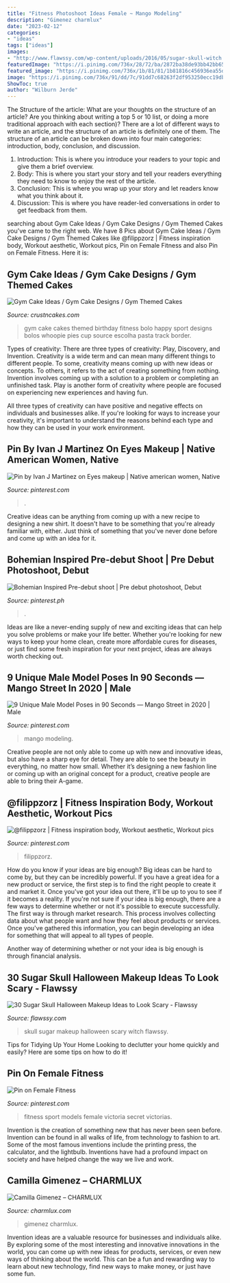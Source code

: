 ```yaml
---
title: "Fitness Photoshoot Ideas Female ~ Mango Modeling"
description: "Gimenez charmlux"
date: "2023-02-12"
categories:
- "ideas"
tags: ["ideas"]
images:
- "http://www.flawssy.com/wp-content/uploads/2016/05/sugar-skull-witch.jpg"
featuredImage: "https://i.pinimg.com/736x/28/72/ba/2872ba38de93bb42bb6515fe5541258d--victoria-secret-sport-victorias-secret-models.jpg"
featured_image: "https://i.pinimg.com/736x/1b/81/81/1b81816c456936ea55d6d1457374ed84.jpg"
image: "https://i.pinimg.com/736x/91/dd/7c/91dd7c68263f2df953250ecc19db9891.jpg"
ShowToc: true
author: "Wilburn Jerde"
---
```



The Structure of the article: What are your thoughts on the structure of an article? Are you thinking about writing a top 5 or 10 list, or doing a more traditional approach with each section)?
There are a lot of different ways to write an article, and the structure of an article is definitely one of them. The structure of an article can be broken down into four main categories: introduction, body, conclusion, and discussion. 
1) Introduction: This is where you introduce your readers to your topic and give them a brief overview. 
2) Body: This is where you start your story and tell your readers everything they need to know to enjoy the rest of the article.
3) Conclusion: This is where you wrap up your story and let readers know what you think about it. 
4) Discussion: This is where you have reader-led conversations in order to get feedback from them.

	

		
searching about Gym Cake Ideas / Gym Cake Designs / Gym Themed Cakes you've came to the right web. We have 8 Pics about Gym Cake Ideas / Gym Cake Designs / Gym Themed Cakes like @filippzorz | Fitness inspiration body, Workout aesthetic, Workout pics, Pin on Female Fitness and also Pin on Female Fitness. Here it is:
		
    
## Gym Cake Ideas / Gym Cake Designs / Gym Themed Cakes

<img loading=lazy src="http://www.crustncakes.com/blog/wp-content/uploads/2015/07/8bb1c3697d87637724007336d044963f.jpg" onerror="this.onerror=null;this.src='https://tse4.mm.bing.net/th?id=OIP.rgJ_mCzQU6zVvcU2cOZpMwHaJ4&amp;pid=15.1';" alt="Gym Cake Ideas / Gym Cake Designs / Gym Themed Cakes">

_Source: crustncakes.com_

>gym cake cakes themed birthday fitness bolo happy sport designs bolos whoopie pies cup source escolha pasta track border. 

	

Types of creativity: There are three types of creativity: Play, Discovery, and Invention.
Creativity is a wide term and can mean many different things to different people. To some, creativity means coming up with new ideas or concepts. To others, it refers to the act of creating something from nothing.
Invention involves coming up with a solution to a problem or completing an unfinished task. Play is another form of creativity where people are focused on experiencing new experiences and having fun.

All three types of creativity can have positive and negative effects on individuals and businesses alike. If you're looking for ways to increase your creativity, it's important to understand the reasons behind each type and how they can be used in your work environment.

    
## Pin By Ivan J Martinez On Eyes Makeup | Native American Women, Native

<img loading=lazy src="https://i.pinimg.com/736x/91/dd/7c/91dd7c68263f2df953250ecc19db9891.jpg" onerror="this.onerror=null;this.src='https://tse3.mm.bing.net/th?id=OIP.cABKTg9tsiIUxWm_2MfFegHaLU&amp;pid=15.1';" alt="Pin by Ivan J Martinez on Eyes makeup | Native american women, Native">

_Source: pinterest.com_

>. 

	

Creative ideas can be anything from coming up with a new recipe to designing a new shirt. It doesn't have to be something that you're already familiar with, either. Just think of something that you've never done before and come up with an idea for it.

    
## Bohemian Inspired Pre-debut Shoot | Pre Debut Photoshoot, Debut

<img loading=lazy src="https://i.pinimg.com/736x/88/0e/e6/880ee6eaa39d3cbdbbc548b785fe43e0--pre-debut-shoot-photoshoot.jpg" onerror="this.onerror=null;this.src='https://tse4.mm.bing.net/th?id=OIP.VZJqqDoR4APTUNNmhejp_AHaLH&amp;pid=15.1';" alt="Bohemian Inspired Pre-debut shoot | Pre debut photoshoot, Debut">

_Source: pinterest.ph_

>. 

	

Ideas are like a never-ending supply of new and exciting ideas that can help you solve problems or make your life better. Whether you're looking for new ways to keep your home clean, create more affordable cures for diseases, or just find some fresh inspiration for your next project, ideas are always worth checking out.

    
## 9 Unique Male Model Poses In 90 Seconds — Mango Street In 2020 | Male

<img loading=lazy src="https://i.pinimg.com/736x/ac/2e/dd/ac2eddb2d2459e7f55b1197a105db93c.jpg" onerror="this.onerror=null;this.src='https://tse1.mm.bing.net/th?id=OIP.Czgnquu5PScUKyuj2KN-qgHaLH&amp;pid=15.1';" alt="9 Unique Male Model Poses in 90 Seconds — Mango Street in 2020 | Male">

_Source: pinterest.com_

>mango modeling. 

	

Creative people are not only able to come up with new and innovative ideas, but also have a sharp eye for detail. They are able to see the beauty in everything, no matter how small. Whether it’s designing a new fashion line or coming up with an original concept for a product, creative people are able to bring their A-game.

    
## @filippzorz | Fitness Inspiration Body, Workout Aesthetic, Workout Pics

<img loading=lazy src="https://i.pinimg.com/736x/1b/81/81/1b81816c456936ea55d6d1457374ed84.jpg" onerror="this.onerror=null;this.src='https://tse4.mm.bing.net/th?id=OIP.YsjwjUx0gdU1YPmBUxcaMQHaNL&amp;pid=15.1';" alt="@filippzorz | Fitness inspiration body, Workout aesthetic, Workout pics">

_Source: pinterest.com_

>filippzorz. 

	

How do you know if your ideas are big enough?
Big ideas can be hard to come by, but they can be incredibly powerful. If you have a great idea for a new product or service, the first step is to find the right people to create it and market it. Once you've got your idea out there, it'll be up to you to see if it becomes a reality. If you're not sure if your idea is big enough, there are a few ways to determine whether or not it's possible to execute successfully. 
The first way is through market research. This process involves collecting data about what people want and how they feel about products or services. Once you've gathered this information, you can begin developing an idea for something that will appeal to all types of people. 

Another way of determining whether or not your idea is big enough is through financial analysis.

    
## 30 Sugar Skull Halloween Makeup Ideas To Look Scary - Flawssy

<img loading=lazy src="http://www.flawssy.com/wp-content/uploads/2016/05/sugar-skull-witch.jpg" onerror="this.onerror=null;this.src='https://tse1.mm.bing.net/th?id=OIP.r19oOpQJiJdE_L2jPK718AHaKu&amp;pid=15.1';" alt="30 Sugar Skull Halloween Makeup Ideas to Look Scary - Flawssy">

_Source: flawssy.com_

>skull sugar makeup halloween scary witch flawssy. 

	

Tips for Tidying Up Your Home
Looking to declutter your home quickly and easily? Here are some tips on how to do it!

    
## Pin On Female Fitness

<img loading=lazy src="https://i.pinimg.com/736x/28/72/ba/2872ba38de93bb42bb6515fe5541258d--victoria-secret-sport-victorias-secret-models.jpg" onerror="this.onerror=null;this.src='https://tse1.mm.bing.net/th?id=OIP.L0_mdkMOHZOR1UB3dP4xZAHaLH&amp;pid=15.1';" alt="Pin on Female Fitness">

_Source: pinterest.com_

>fitness sport models female victoria secret victorias. 

	

Invention is the creation of something new that has never been seen before. Invention can be found in all walks of life, from technology to fashion to art. Some of the most famous inventions include the printing press, the calculator, and the lightbulb. Inventions have had a profound impact on society and have helped change the way we live and work.

    
## Camilla Gimenez – CHARMLUX

<img loading=lazy src="http://www.charmlux.com/wp-content/uploads/2019/06/Camilla_Gimenez_4-768x1152.jpg" onerror="this.onerror=null;this.src='https://tse1.mm.bing.net/th?id=OIP.BxY-sCmO4eIpkXhtPf2L0QHaLH&amp;pid=15.1';" alt="Camilla Gimenez – CHARMLUX">

_Source: charmlux.com_

>gimenez charmlux. 

	

Invention ideas are a valuable resource for businesses and individuals alike. By exploring some of the most interesting and innovative innovations in the world, you can come up with new ideas for products, services, or even new ways of thinking about the world. This can be a fun and rewarding way to learn about new technology, find new ways to make money, or just have some fun.

